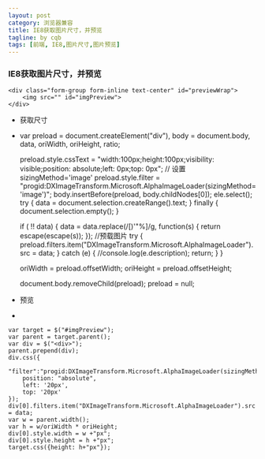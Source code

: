 ```yaml
---
layout: post
category: 浏览器兼容
title: IE8获取图片尺寸，并预览
tagline: by cqb
tags: [前端, IE8,图片尺寸,图片预览]
---
```


### IE8获取图片尺寸，并预览

	<div class="form-group form-inline text-center" id="previewWrap">
        <img src="" id="imgPreview">
    </div>

- 获取尺寸
- 
	var preload = document.createElement("div"),
            body = document.body,
            data, oriWidth, oriHeight, ratio;

    preload.style.cssText = "width:100px;height:100px;visibility: visible;position: absolute;left: 0px;top: 0px";
    // 设置sizingMethod='image'
    preload.style.filter = "progid:DXImageTransform.Microsoft.AlphaImageLoader(sizingMethod='image')";
    body.insertBefore(preload, body.childNodes[0]);
    ele.select();
    try {
        data = document.selection.createRange().text;
    } finally {
        document.selection.empty();
    }

    if ( !! data) {
        data = data.replace(/[)'"%]/g, function(s) {
            return escape(escape(s));
        });
        //预载图片
        try {
            preload.filters.item("DXImageTransform.Microsoft.AlphaImageLoader").src = data;
        } catch (e) {
            //console.log(e.description);
            return;
        }
    }

    oriWidth = preload.offsetWidth;
    oriHeight = preload.offsetHeight;

    document.body.removeChild(preload);
    preload = null;

- 预览
- 

	var target = $("#imgPreview");
    var parent = target.parent();
    var div = $("<div>");
    parent.prepend(div);
    div.css({
        "filter":"progid:DXImageTransform.Microsoft.AlphaImageLoader(sizingMethod=scale)",
        position: "absolute",
        left: '20px',
        top: '20px'
    });
    div[0].filters.item("DXImageTransform.Microsoft.AlphaImageLoader").src = data;
    var w = parent.width();
    var h = w/oriWidth * oriHeight;
    div[0].style.width = w +"px";
    div[0].style.height = h +"px";
    target.css({height: h+"px"});
